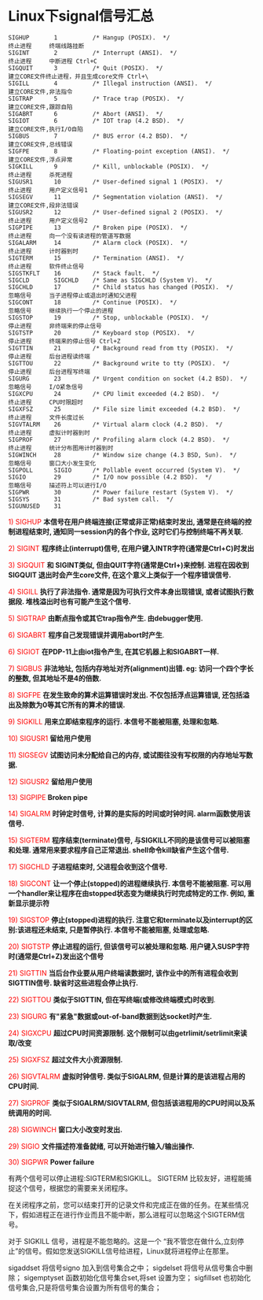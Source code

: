 # Linux下signal信号汇总
```
SIGHUP       1          /* Hangup (POSIX).  */                          终止进程     终端线路挂断
SIGINT       2          /* Interrupt (ANSI).  */                        终止进程     中断进程 Ctrl+C
SIGQUIT      3          /* Quit (POSIX).  */                            建立CORE文件终止进程，并且生成core文件 Ctrl+\
SIGILL       4          /* Illegal instruction (ANSI).  */              建立CORE文件,非法指令
SIGTRAP      5          /* Trace trap (POSIX).  */                      建立CORE文件,跟踪自陷
SIGABRT      6          /* Abort (ANSI).  */
SIGIOT       6          /* IOT trap (4.2 BSD).  */                      建立CORE文件,执行I/O自陷
SIGBUS       7          /* BUS error (4.2 BSD).  */                     建立CORE文件,总线错误
SIGFPE       8          /* Floating-point exception (ANSI).  */         建立CORE文件,浮点异常
SIGKILL      9          /* Kill, unblockable (POSIX).  */               终止进程     杀死进程
SIGUSR1      10         /* User-defined signal 1 (POSIX).  */           终止进程     用户定义信号1
SIGSEGV      11         /* Segmentation violation (ANSI).  */           建立CORE文件,段非法错误
SIGUSR2      12         /* User-defined signal 2 (POSIX).  */           终止进程     用户定义信号2
SIGPIPE      13         /* Broken pipe (POSIX).  */                     终止进程     向一个没有读进程的管道写数据
SIGALARM     14         /* Alarm clock (POSIX).  */                     终止进程     计时器到时
SIGTERM      15         /* Termination (ANSI).  */                      终止进程     软件终止信号
SIGSTKFLT    16         /* Stack fault.  */
SIGCLD       SIGCHLD    /* Same as SIGCHLD (System V).  */
SIGCHLD      17         /* Child status has changed (POSIX).  */        忽略信号     当子进程停止或退出时通知父进程
SIGCONT      18         /* Continue (POSIX).  */                        忽略信号     继续执行一个停止的进程
SIGSTOP      19         /* Stop, unblockable (POSIX).  */               停止进程     非终端来的停止信号
SIGTSTP      20         /* Keyboard stop (POSIX).  */                   停止进程     终端来的停止信号 Ctrl+Z
SIGTTIN      21         /* Background read from tty (POSIX).  */        停止进程     后台进程读终端
SIGTTOU      22         /* Background write to tty (POSIX).  */         停止进程     后台进程写终端
SIGURG       23         /* Urgent condition on socket (4.2 BSD).  */    忽略信号     I/O紧急信号
SIGXCPU      24         /* CPU limit exceeded (4.2 BSD).  */            终止进程     CPU时限超时
SIGXFSZ      25         /* File size limit exceeded (4.2 BSD).  */      终止进程     文件长度过长
SIGVTALRM    26         /* Virtual alarm clock (4.2 BSD).  */           终止进程     虚拟计时器到时
SIGPROF      27         /* Profiling alarm clock (4.2 BSD).  */         终止进程     统计分布图用计时器到时
SIGWINCH     28         /* Window size change (4.3 BSD, Sun).  */       忽略信号     窗口大小发生变化
SIGPOLL      SIGIO      /* Pollable event occurred (System V).  */
SIGIO        29         /* I/O now possible (4.2 BSD).  */              忽略信号     描述符上可以进行I/O
SIGPWR       30         /* Power failure restart (System V).  */
SIGSYS       31         /* Bad system call.  */
SIGUNUSED    31
```

<span style="color:red">1) SIGHUP</span> **本信号在用户终端连接(正常或非正常)结束时发出, 通常是在终端的控制进程结束时, 通知同一session内的各个作业, 这时它们与控制终端不再关联.**

<span style="color:red">2) SIGINT</span> **程序终止(interrupt)信号, 在用户键入INTR字符(通常是Ctrl+C)时发出**

<span style="color:red">3) SIGQUIT</span> **和 SIGINT类似, 但由QUIT字符(通常是Ctrl+\)来控制. 进程在因收到 SIGQUIT 退出时会产生core文件, 在这个意义上类似于一个程序错误信号.**

<span style="color:red">4) SIGILL</span> **执行了非法指令. 通常是因为可执行文件本身出现错误, 或者试图执行数据段. 堆栈溢出时也有可能产生这个信号.**

<span style="color:red">5) SIGTRAP</span> **由断点指令或其它trap指令产生. 由debugger使用.**

<span style="color:red">6) SIGABRT</span> **程序自己发现错误并调用abort时产生**.

<span style="color:red">6) SIGIOT</span> **在PDP-11上由iot指令产生, 在其它机器上和SIGABRT一样.**

<span style="color:red">7) SIGBUS</span> **非法地址, 包括内存地址对齐(alignment)出错. eg: 访问一个四个字长的整数, 但其地址不是4的倍数.**

<span style="color:red">8) SIGFPE</span> **在发生致命的算术运算错误时发出. 不仅包括浮点运算错误, 还包括溢出及除数为0等其它所有的算术的错误.**

<span style="color:red">9) SIGKILL</span> **用来立即结束程序的运行. 本信号不能被阻塞, 处理和忽略.**

<span style="color:red">10) SIGUSR1</span> **留给用户使用**

<span style="color:red">11) SIGSEGV</span> **试图访问未分配给自己的内存, 或试图往没有写权限的内存地址写数据.**

<span style="color:red">12) SIGUSR2</span> **留给用户使用**

<span style="color:red">13) SIGPIPE</span> **Broken pipe**

<span style="color:red">14) SIGALRM</span> **时钟定时信号, 计算的是实际的时间或时钟时间. alarm函数使用该信号.**

<span style="color:red">15) SIGTERM</span> **程序结束(terminate)信号, 与SIGKILL不同的是该信号可以被阻塞和处理. 通常用来要求程序自己正常退出. shell命令kill缺省产生这个信号.**

<span style="color:red">17) SIGCHLD</span> **子进程结束时, 父进程会收到这个信号.**

<span style="color:red">18) SIGCONT</span> **让一个停止(stopped)的进程继续执行. 本信号不能被阻塞. 可以用一个handler来让程序在由stopped状态变为继续执行时完成特定的工作. 例如, 重新显示提示符**

<span style="color:red">19) SIGSTOP</span> **停止(stopped)进程的执行. 注意它和terminate以及interrupt的区别:该进程还未结束, 只是暂停执行. 本信号不能被阻塞, 处理或忽略.**

<span style="color:red">20) SIGTSTP</span> **停止进程的运行, 但该信号可以被处理和忽略. 用户键入SUSP字符时(通常是Ctrl+Z)发出这个信号**

<span style="color:red">21) SIGTTIN</span> **当后台作业要从用户终端读数据时, 该作业中的所有进程会收到SIGTTIN信号. 缺省时这些进程会停止执行.**

<span style="color:red">22) SIGTTOU</span> **类似于SIGTTIN, 但在写终端(或修改终端模式)时收到**.

<span style="color:red">23) SIGURG</span> **有"紧急"数据或out-of-band数据到达socket时产生.**

<span style="color:red">24) SIGXCPU</span> **超过CPU时间资源限制. 这个限制可以由getrlimit/setrlimit来读取/改变**

<span style="color:red">25) SIGXFSZ</span> **超过文件大小资源限制.**

<span style="color:red">26) SIGVTALRM</span> **虚拟时钟信号. 类似于SIGALRM, 但是计算的是该进程占用的CPU时间.**

<span style="color:red">27) SIGPROF</span> **类似于SIGALRM/SIGVTALRM, 但包括该进程用的CPU时间以及系统调用的时间.**

<span style="color:red">28) SIGWINCH</span> **窗口大小改变时发出.**

<span style="color:red">29) SIGIO</span> **文件描述符准备就绪, 可以开始进行输入/输出操作.**

<span style="color:red">30) SIGPWR</span> **Power failure**

有两个信号可以停止进程:SIGTERM和SIGKILL。 SIGTERM 比较友好，进程能捕捉这个信号，根据您的需要来关闭程序。


在关闭程序之前，您可以结束打开的记录文件和完成正在做的任务。在某些情况下，假如进程正在进行作业而且不能中断，那么进程可以忽略这个SIGTERM信号。


对于 SIGKILL 信号，进程是不能忽略的。这是一个 “我不管您在做什么,立刻停止”的信号。假如您发送SIGKILL信号给进程，Linux就将进程停止在那里。

 

sigaddset 将信号signo 加入到信号集合之中；
sigdelset 将信号从信号集合中删除；
sigemptyset 函数初始化信号集合set,将set 设置为空；
sigfillset 也初始化信号集合,只是将信号集合设置为所有信号的集合；